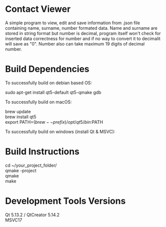 # Contact Viewer
 A simple program to view, edit and save information from .json file containing
 name, surname, number formated data. Name and surname are stored in string format
 but number is decimal, program itself won't check for inserted
 data correctness for number and if no way to convert it to decimalit will save as "0".
 Number also can take maximum 19 digits of decimal number.

# Build Dependencies
To successfully build on debian based OS:<br>

sudo apt-get install qt5-default qt5-qmake gdb <br>

To successfully build on macOS:<br>

brew update<br>
brew install qt5<br>
export PATH=$(brew --prefix)/opt/qt5/bin:$PATH<br>

To successfully build on windows (install Qt & MSVC):

# Build Instructions

cd ~/your_project_folder/ <br>
qmake -project <br>
qmake <br>
make

# Development Tools Versions
Qt 5.13.2 / 
QtCreator 5.14.2 <br>
MSVC17

